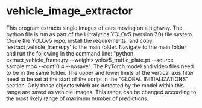 # vehicle_image_extractor
This program extracts single images of cars moving on a highway. The python file is run as part of the Ultralytics YOLOv5 (version 7.0) file system. Clone the YOLOv5 repo, install the requirements, and copy 'extract_vehicle_frame.py' to the main folder. Navigate to the main folder and run the following in the command line: "python extract_vehicle_frame.py --weights yolov5_traffic_plate.pt --source sample.mp4 --conf 0.4 --nosave". The PyTorch model and video files need to be in the same folder.
The upper and lower limits of the vertical axis filter need to be set at the start of the script in the "GLOBAL INITIALIZATIONS" section. Only those objects which are detected by the model within this range are saved as vehicle images. This range can be changed according to the most likely range of maximum number of predictions.
